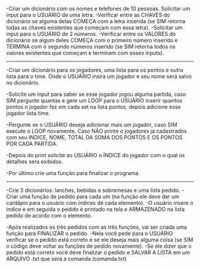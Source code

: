 -Criar um dicionário com os nomes e telefones de 10 pessoas.
Solicitar um input para o USUÁRIO de uma letra.
    -Verificar entre as CHAVES do dicionário se alguma delas COMEÇA com a letra inserida (se SIM retorna todas as chaves existentes que começam com essa letra).
-Solicitar um input para o USUÁRIO de 2 números.
    -Verificar entre os VALORES do dicionário se algum deles COMEÇA com o primeiro número inserido e TERMINA com o segundo números inserido (se SIM retorna todos os valores existentes que começam e terminam com esses inputs).
    
--------------------------------------------------------

-Criar um dicionário para os jogadores, uma lista para os 
pontos e outra lista para o time. Onde o USUÁRIO insira um jogador e seu nome será salvo no dicionário.

-Solicite um input para saber se esse jogador jogou alguma partida, caso SIM pergunte quantas e gere um LOOP para o USUÁRIO inserir quantos pontos o jogador fez em cada set na lista pontos, depois adicione esse jogador lista time.

-Pergunte se o USUÁRIO deseja adicionar mais um jogador, caso SIM execute o LOOP novamente. Caso NÃO printe o jogadores já cadastrados com seu INDICE, NOME, TOTAL DA SOMA DOS PONTOS E OS PONTOS POR CADA PARTIDA.

-Depois do print solicite ao USUÁRIO o ÍNDICE do jogador com o qual os detalhes sera exibidos.

-Por último crie uma função para finalizar o programa.

-------------------------------------------------------------

-Crie 3 dicionários: lanches, bebidas e sobremesas e uma lista pedido.
    -Criar uma função de pedido para cada um (na função ele deve dar um cardápio para o usuário com índices de cada elemento).
    -O usuário insere o índice e em seguida o pedido é printado na tela e ARMAZENADO na lista pedido de acordo com o elemento.

-Após realizados os três pedidos com as três funções, vai ser criada uma função para FINALIZAR o pedido.
    -Nela você pede para o USUÁRIO verificar se o pedido está correto e se ele deseja mais alguma coisa (se SIM o código deve voltar as funções de pedido novamente).
    -Se ele dizer que o pedido está correto você deve finalizar o pedido e SALVAR A LISTA  em um ARQUIVO .txt que será a comanda (comanda.txt)

